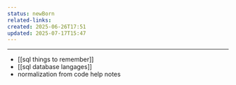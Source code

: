 ```yaml
---
status: newBorn
related-links: 
created: 2025-06-26T17:51
updated: 2025-07-17T15:47
---
```

---

- [[sql things to remember]]
- [[sql database langages]]
- normalization from code help notes

